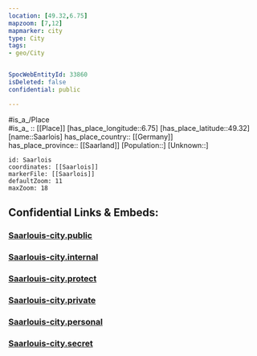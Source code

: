 ```yaml
---
location: [49.32,6.75] 
mapzoom: [7,12] 
mapmarker: city 
type: City
tags:
- geo/City


SpocWebEntityId: 33860
isDeleted: false
confidential: public

---
```

#is_a_/Place  
#is_a_ :: [[Place]] 
[has_place_longitude::6.75] 
[has_place_latitude::49.32] 
[name::Saarlois] 
has_place_country:: [[Germany]]  
has_place_province:: [[Saarland]] 
[Population::] 
[Unknown::] 


```leaflet
id: Saarlois
coordinates: [[Saarlois]] 
markerFile: [[Saarlois]] 
defaultZoom: 11 
maxZoom: 18
```


## Confidential Links & Embeds: 

### [Saarlouis-city.public](/_public/\Earth\Continent\Europe\Europe~Central\Germany\Germany~West\Saarland\counties~Saarland\Saarlouis\cities~SaarlouisSaarlouis-city.public.md) 

### [Saarlouis-city.internal](/_internal/\Earth\Continent\Europe\Europe~Central\Germany\Germany~West\Saarland\counties~Saarland\Saarlouis\cities~SaarlouisSaarlouis-city.internal.md) 

### [Saarlouis-city.protect](/_protect/\Earth\Continent\Europe\Europe~Central\Germany\Germany~West\Saarland\counties~Saarland\Saarlouis\cities~SaarlouisSaarlouis-city.protect.md) 

### [Saarlouis-city.private](/_private/\Earth\Continent\Europe\Europe~Central\Germany\Germany~West\Saarland\counties~Saarland\Saarlouis\cities~SaarlouisSaarlouis-city.private.md) 

### [Saarlouis-city.personal](/_personal/\Earth\Continent\Europe\Europe~Central\Germany\Germany~West\Saarland\counties~Saarland\Saarlouis\cities~SaarlouisSaarlouis-city.personal.md) 

### [Saarlouis-city.secret](/_secret/\Earth\Continent\Europe\Europe~Central\Germany\Germany~West\Saarland\counties~Saarland\Saarlouis\cities~SaarlouisSaarlouis-city.secret.md)

